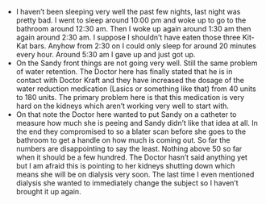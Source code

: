 - I haven’t been sleeping very well the past few nights, last night was pretty bad.  I went to sleep around 10:00 pm and woke up to go to the bathroom around 12:30 am.  Then I woke up again around 1:30 am then again around 2:30 am. I suppose I shouldn’t have eaten those three Kit-Kat bars.  Anyhow from 2:30 on I could only sleep for around 20 minutes every hour. Around 5:30 am I gave up and just got up.
- On the Sandy front things are not going very well.  Still the same problem of water retention.  The Doctor here has finally stated that he is in contact with Doctor Kraft and they have increased the dosage of the water reduction medication (Lasics or something like that) from 40 units to 180 units.  The primary problem here is that this medication is very hard on the kidneys which aren’t working very
  well to start with.
- On that note the Doctor here wanted to put Sandy on a catheter to measure how much she is peeing and Sandy didn’t like that idea at all.  In the end they compromised to so a blater scan before she goes to the bathroom to get a handle on how much is coming out.  So far the numbers are disappointing to say the least.  Nothing above 50 so far when it should be a few hundred.  The Doctor hasn’t said anything yet but I am afraid this is pointing to her kidneys shutting down which means she will be on dialysis very soon.  The last time I even mentioned dialysis she wanted to immediately change the subject so I haven’t brought it up again.